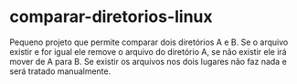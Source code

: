 # comparar-diretorios-linux
Pequeno projeto que permite comparar dois diretórios A e B. Se o arquivo existir e for igual ele remove o arquivo do diretório A, se não existir ele irá mover de A para B. Se existir os arquivos nos dois lugares não faz nada e será tratado manualmente.
